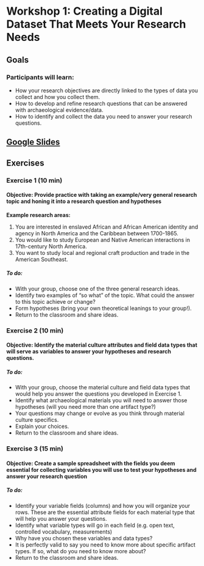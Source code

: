 # Workshop 1: Creating a Digital Dataset That Meets Your Research Needs

## Goals
### Participants will learn:
* How your research objectives are directly linked to the types of data you collect and how you collect them.
* How to develop and refine research questions that can be answered with archaeological evidence/data.
* How to identify and collect the data you need to answer your research questions. 

## [Google Slides](https://docs.google.com/presentation/d/1tK9A3OOGIa2ElzsYwi8ybRXsgZGhiaF0/edit#slide=id.ge34780642a_0_57)


## Exercises
### Exercise 1 (10 min)
#### **Objective:** Provide practice with taking an example/very general research topic and honing it into a research question and hypotheses
**Example research areas:**
1. You are interested in enslaved African and African American identity and agency in North America and the Caribbean between 1700-1865. 
2. You would like to study European and Native American interactions in 17th-century North America.
3. You want to study local and regional craft production and trade in the American Southeast.

##### **To do:**
* With your group, choose one of the three general research ideas. 
* Identify two examples of “so what” of the topic. What could the answer to this topic achieve or change?
* Form hypotheses (bring your own theoretical leanings to your group!).
* Return to the classroom and share ideas.

### Exercise 2 (10 min)
#### **Objective:**  Identify the material culture attributes and field data types that will serve as variables to answer your hypotheses and research questions.  
##### **To do:**
* With your group, choose the material culture and field data types that would help you answer the questions you developed in Exercise 1. 
* Identify what archaeological materials you will need to answer those hypotheses (will you need more than one artifact type?)
* Your questions may change or evolve as you think through material culture specifics.
* Explain your choices. 
* Return to the classroom and share ideas. 

### Exercise 3 (15 min)
#### **Objective:** Create a sample spreadsheet with the fields you deem essential for collecting variables you will use to test your hypotheses and answer your research question
##### **To do:**
* Identify your variable fields (columns) and how you will organize your rows. These are the essential attribute fields for each material type that will help you answer your questions. 
* Identify what variable types will go in each field (e.g. open text, controlled vocabulary, measurements)
* Why have you chosen these variables and data types?
* It is perfectly valid to say you need to know more about specific artifact types. If so, what do you need to know more about?
* Return to the classroom and share ideas. 



